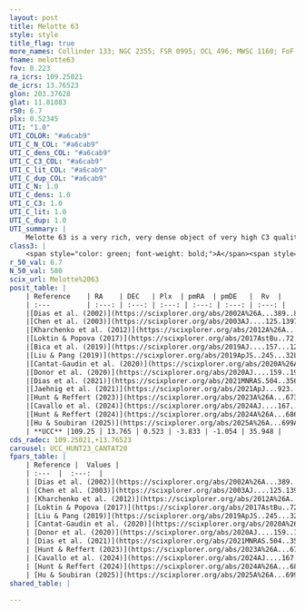 ```yaml
---
layout: post
title: Melotte 63
style: style
title_flag: true
more_names: Collinder 133; NGC 2355; FSR 0995; OCL 496; MWSC 1160; FoF 632
fname: melotte63
fov: 0.223
ra_icrs: 109.25021
de_icrs: 13.76523
glon: 203.37628
glat: 11.81083
r50: 6.7
plx: 0.52345
UTI: "1.0"
UTI_COLOR: "#a6cab9"
UTI_C_N_COL: "#a6cab9"
UTI_C_dens_COL: "#a6cab9"
UTI_C_C3_COL: "#a6cab9"
UTI_C_lit_COL: "#a6cab9"
UTI_C_dup_COL: "#a6cab9"
UTI_C_N: 1.0
UTI_C_dens: 1.0
UTI_C_C3: 1.0
UTI_C_lit: 1.0
UTI_C_dup: 1.0
UTI_summary: |
    Melotte 63 is a very rich, very dense object of very high C3 quality. It is very well-studied in the literature.
class3: |
    <span style="color: green; font-weight: bold;">A</span><span style="color: green; font-weight: bold;">A</span>
r_50_val: 6.7
N_50_val: 580
scix_url: Melotte%2063
posit_table: |
    | Reference    | RA    | DEC   | Plx  | pmRA  | pmDE   |  Rv  |
    | :---         | :---: | :---: | :---: | :---: | :---: | :---: |
    |[Dias et al. (2002)](https://scixplorer.org/abs/2002A%26A...389..871D) | 109.246 | 13.75 | -- | -2.5 | -3.0 | 35.02 |
    |[Chen et al. (2003)](https://scixplorer.org/abs/2003AJ....125.1397C) | 109.205 | 13.828 | -- | 0.5 | -2.4 | 35.1 |
    |[Kharchenko et al. (2012)](https://scixplorer.org/abs/2012A%26A...543A.156K) | 109.246 | 13.75 | -- | -0.2 | -1.2 | -- |
    |[Loktin & Popova (2017)](https://scixplorer.org/abs/2017AstBu..72..257L) | 109.245 | 13.751 | -- | -0.452 | -2.607 | 35.1 |
    |[Bica et al. (2019)](https://scixplorer.org/abs/2019AJ....157...12B) | 109.239 | 13.757 | -- | -- | -- | -- |
    |[Liu & Pang (2019)](https://scixplorer.org/abs/2019ApJS..245...32L) | 109.248 | 13.774 | 0.494 | -3.812 | -1.084 | -- |
    |[Cantat-Gaudin et al. (2020)](https://scixplorer.org/abs/2020A%26A...640A...1C) | 109.247 | 13.772 | 0.497 | -3.802 | -1.086 | -- |
    |[Donor et al. (2020)](https://scixplorer.org/abs/2020AJ....159..199D) | 109.246 | 13.75 | -- | -3.38 | -1.33 | 35.5 |
    |[Dias et al. (2021)](https://scixplorer.org/abs/2021MNRAS.504..356D) | 109.248 | 13.771 | 0.491 | -3.82 | -1.073 | 36.697 |
    |[Jaehnig et al. (2021)](https://scixplorer.org/abs/2021ApJ...923..129J) | 109.246 | 13.77 | 0.527 | -3.801 | -1.066 | -- |
    |[Hunt & Reffert (2023)](https://scixplorer.org/abs/2023A%26A...673A.114H) | 109.251 | 13.762 | 0.525 | -3.836 | -1.054 | 29.547 |
    |[Cavallo et al. (2024)](https://scixplorer.org/abs/2024AJ....167...12C) | 109.254 | 13.773 | 0.526 | -- | -- | -- |
    |[Hunt & Reffert (2024)](https://scixplorer.org/abs/2024A%26A...686A..42H) | 109.251 | 13.762 | 0.525 | -3.836 | -1.054 | 29.547 |
    |[Hu & Soubiran (2025)](https://scixplorer.org/abs/2025A%26A...699A.246H) | 109.254 | 13.773 | -- | -- | -- | -- |
    | **UCC** |109.25 | 13.765 | 0.523 | -3.833 | -1.054 | 35.948 | 
cds_radec: 109.25021,+13.76523
carousel: UCC_HUNT23_CANTAT20
fpars_table: |
    | Reference |  Values |
    | :---  |  :---:  |
    | [Dias et al. (2002)](https://scixplorer.org/abs/2002A%26A...389..871D) | `E(B-V)=0.22, Dist=1949.0, Age=8.9, [Fe/H]=-0.08` |
    | [Chen et al. (2003)](https://scixplorer.org/abs/2003AJ....125.1397C) | `E(B-V)=0.12, HDis=2200, Age=0.7, [Fe/H]_1=-0.07, [Fe/H]_2=-0.07` |
    | [Kharchenko et al. (2012)](https://scixplorer.org/abs/2012A%26A...543A.156K) | `e_bv=0.187, distance=2128, log_age=8.9, metallicity=-0.07` |
    | [Loktin & Popova (2017)](https://scixplorer.org/abs/2017AstBu..72..257L) | `E(B-V)=0.154, Dmod=11.753, logt=8.938` |
    | [Liu & Pang (2019)](https://scixplorer.org/abs/2019ApJS..245...32L) | `Age=1.74, Z=-0.75` |
    | [Cantat-Gaudin et al. (2020)](https://scixplorer.org/abs/2020A%26A...640A...1C) | `AVNN=0.59, DMNN=11.44, AgeNN=9` |
    | [Donor et al. (2020)](https://scixplorer.org/abs/2020AJ....159..199D) | `Fe/H=-0.14` |
    | [Dias et al. (2021)](https://scixplorer.org/abs/2021MNRAS.504..356D) | `Av=0.323, Dist=1794, logage=9.092, [Fe/H]=0.019` |
    | [Hunt & Reffert (2023)](https://scixplorer.org/abs/2023A%26A...673A.114H) | `AV50=0.11, diffAV50=0.432, MOD50=11.192, logAge50=9.232` |
    | [Cavallo et al. (2024)](https://scixplorer.org/abs/2024AJ....167...12C) | `AV50=0.37, dMod50=11.27, logAge50=9.17, [Fe/H]50=0.02` |
    | [Hunt & Reffert (2024)](https://scixplorer.org/abs/2024A%26A...686A..42H) | `MassJ=2021.89` |
    | [Hu & Soubiran (2025)](https://scixplorer.org/abs/2025A%26A...699A.246H) | `MA22=-0.15, MA23f=-0.34, MA23g=-0.17, MZ23=-0.09, MK24=-0.22, MF24=-0.18` |
shared_table: |
    
---
```

